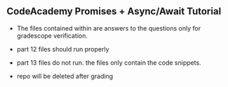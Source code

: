 ## CodeAcademy Promises + Async/Await Tutorial

- The files contained within are answers to the questions only for gradescope verification.
- part 12 files should run properly
- part 13 files do not run. the files only contain the code snippets.

- repo will be deleted after grading
